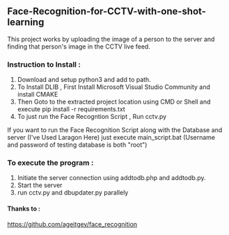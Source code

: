 ## Face-Recognition-for-CCTV-with-one-shot-learning
This project works by uploading the image of a person to the server and finding that person's image in the CCTV live feed.

### Instruction to Install :

1. Download and setup python3 and add to path. <br/>
1. To Install DLIB , First Install Microsoft Visual Studio Community and install CMAKE <br/>
1. Then Goto to the extracted project location using CMD or Shell and execute pip install -r requirements.txt <br/>
1. To just run the Face Recogntion Script , Run cctv.py <br/>

If you want to run the Face Recognition Script along with the Database and server (I've Used Laragon Here) just execute main_script.bat (Username and password of testing database is both "root")


### To execute the program :

1.  Initiate the server connection using addtodb.php and addtodb.py. <br/>
1. Start the server <br/>
1. run cctv.py and dbupdater.py parallely <br/>

#### Thanks to :
https://github.com/ageitgey/face_recognition

